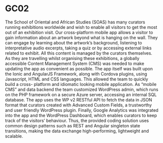 # GC02
The School of Oriental and African Studies (SOAS) has many curators running exhibitions worldwide and wish to enable all visitors to get the most out of an exhibition visit. 
Our cross-platform mobile app allows a visitor to gain information about an artwork beyond what is hanging on the wall. They can engage by learning about the artwork’s background, listening to interpretative audio excerpts, taking a quiz or by accessing external links related to exhibit. 
All this content is managed by the curators themselves. As they are travelling whilst organising these exhibitions, a globally accessible Content Management System (CMS) was needed to make updating the app as convenient as possible. 
The app itself was built upon the Ionic and AngularJS Framework, along with Cordova plugins, using Javascript, HTML and CSS languages. This allowed the team to quickly build a cross- platform and idiomatic looking mobile application. As “mobile CMS” and data backend the team customized WordPress admin, which runs on the PHP framework on a secure Azure server, accessing an internal SQL database. 
The app uses the WP v2 RESTful API to fetch the data in JSON format that curators created with Advanced Custom Fields, a trustworthy and user friendly WordPress plugin. 
Finally, Google Analytics was integrated into the app and the WordPress Dashboard, which enables curators to keep track of the visitors’ behaviour. Thus, the provided coding solution uses common design patterns such as REST and Angular singleton state transitions, making the data exchange high-performing, lightweight and scalable.
